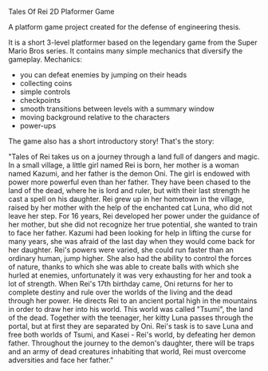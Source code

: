 Tales Of Rei 2D Plaformer Game

A platform game project created for the defense of engineering thesis.

It is a short 3-level platformer based on the legendary game from the Super Mario Bros series. It contains many simple mechanics that diversify the gameplay.
Mechanics:
- you can defeat enemies by jumping on their heads
- collecting coins
- simple controls
- checkpoints
- smooth transitions between levels with a summary window
- moving background relative to the characters
- power-ups

The game also has a short introductory story!
That's the story:

"Tales of Rei takes us on a journey through a land full of dangers and magic. In a small village, a little girl named Rei is born, her mother is a woman named Kazumi,
and her father is the demon Oni. The girl is endowed with power more powerful even than her father. They have been chased to the land of the dead, where he is lord
and ruler, but with their last strength he cast a spell on his daughter. Rei grew up in her hometown in the village, raised by her mother with the help of the enchanted
cat Luna, who did not leave her step. For 16 years, Rei developed her power under the guidance of her mother, but she did not recognize her true potential,
she wanted to train to face her father. Kazumi had been looking for help in lifting the curse for many years, she was afraid of the last day when they would come
back for her daughter. Rei's powers were varied, she could run faster than an ordinary human, jump higher. She also had the ability to control the forces of nature,
thanks to which she was able to create balls with which she hurled at enemies, unfortunately it was very exhausting for her and took a lot of strength.
 When Rei's 17th birthday came, Oni returns for her to complete destiny and rule over the worlds of the living and the dead through her power. 
 He directs Rei to an ancient portal high in the mountains in order to draw her into his world. This world was called "Tsumi", the land of the dead.
 Together with the teenager, her kitty Luna passes through the portal, but at first they are separated by Oni. Rei's task is to save Luna and free both worlds of Tsumi, 
 and Kasei - Rei's world, by defeating her demon father. Throughout the journey to the demon's daughter, there will be traps and an army of dead creatures inhabiting 
 that world, Rei must overcome adversities and face her father."
